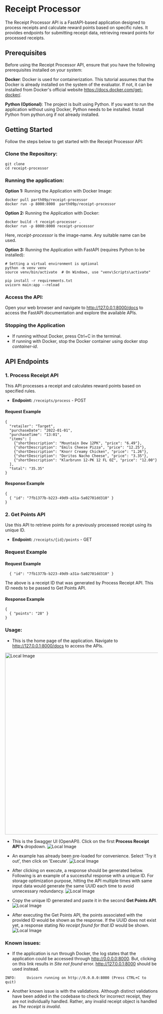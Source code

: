 # Receipt Processor

The Receipt Processor API is a FastAPI-based application designed to process receipts and calculate reward points based on specific rules. It provides endpoints for submitting receipt data, retrieving reward points for processed receipts.

## Prerequisites
Before using the Receipt Processor API, ensure that you have the following prerequisites installed on your system:

**Docker**: Docker is used for containerization. This tutorial assumes that the Docker is already installed on the system of the evaluator. If not, it can be installed from Docker's official website https://docs.docker.com/get-docker/.

**Python (Optional)**: The project is built using Python. If you want to run the application without using Docker, Python needs to be installed. Install Python from python.org if not already installed.

## Getting Started
Follow the steps below to get started with the Receipt Processor API:

### Clone the Repository:


```
git clone 
cd receipt-processor
```
### Running the application:

**Option 1:** Running the Application with Docker Image:
```
docker pull parth09p/receipt-processor      
docker run -p 8000:8000  parth09p/receipt-processor 
```

**Option 2:** Running the Application with Docker:
```
docker build -t receipt-processor .
docker run -p 8000:8000 receipt-processor
```
Here, *receipt-processor* is the image-name. Any suitable name can be used.

**Option 3:** Running the Application with FastAPI (requires Python to be installed):
```
# Setting a virtual environment is optional
python -m venv venv
source venv/bin/activate  # On Windows, use "venv\Scripts\activate"
```
```
pip install -r requirements.txt
uvicorn main:app --reload
```

### Access the API:
Open your web browser and navigate to http://127.0.0.1:8000/docs to access the FastAPI documentation and explore the available APIs.

### Stopping the Application
- If running without Docker, press Ctrl+C in the terminal.
- If running with Docker, stop the Docker container using docker stop *container-id*.

## API Endpoints

### 1. Process Receipt API

This API processes a receipt and calculates reward points based on specified rules.

- **Endpoint:** `/receipts/process` - POST

#### Request Example

```
{
  "retailer": "Target",
  "purchaseDate": "2022-01-01",
  "purchaseTime": "13:01",
  "items": [
    {"shortDescription": "Mountain Dew 12PK", "price": "6.49"},
    {"shortDescription": "Emils Cheese Pizza", "price": "12.25"},
    {"shortDescription": "Knorr Creamy Chicken", "price": "1.26"},
    {"shortDescription": "Doritos Nacho Cheese", "price": "3.35"},
    {"shortDescription": "Klarbrunn 12-PK 12 FL OZ", "price": "12.00"}
  ],
  "total": "35.35"
}
```

#### Response Example

```
{
  { "id": "7fb1377b-b223-49d9-a31a-5a02701dd310" }
}
```

### 2. Get Points API

Use this API to retrieve points for a previously processed receipt using its unique ID.

- **Endpoint:** `/receipts/{id}/points` - GET

### Request Example

#### Request Example

```
  { "id": "7fb1377b-b223-49d9-a31a-5a02701dd310" }
```
The above is a receipt ID that was generated by Process Receipt API. This ID needs to be passed to Get Points API.

#### Response Example
```
{
  { "points": "28" }
}
```

### Usage:
- This is the home page of the application. Navigate to http://127.0.0.1:8000/docs to access the APIs.
<img src="images/Home.png" alt="Local Image" width="600"/>

- This is the Swagger UI (OpenAPI). Click on the first **Process Receipt API's** dropdown.
![Local Image](images/Swagger.png)

- An example has already been pre-loaded for convenience. Select 'Try it out', then click on 'Execute'.
![Local Image](images/API.png)

- After clicking on execute, a response should be generated below. Following is an example of a successful response with a unique ID. For storage optimization purpose, hitting the API multiple times with same input data would generate the same UUID each time to avoid unnecessary redundancy.
![Local Image](images/UUID.png)

- Copy the unique ID generated and paste it in the second **Get Points API**.
![Local Image](images/ID.png)

- After executing the Get Points API, the points associated with the provided ID would be shown as the response. If the UUID does not exist yet, a response stating *No receipt found for that ID* would be shown.
![Local Image](images/Points.png)

### Known issues:
- If the application is run through Docker, the log states that the application could be accessed through http://0.0.0.0:8000. But, clicking on this link results in *Site not found* error. http://127.0.0.1:8000 should be used instead.
```
INFO:     Uvicorn running on http://0.0.0.0:8000 (Press CTRL+C to quit)
```

- Another known issue is with the validations. Although distinct validations have been added in the codebase to check for incorrect receipt, they are not  individually handled. Rather, any invalid receipt object is handled as *The receipt is invalid*. 